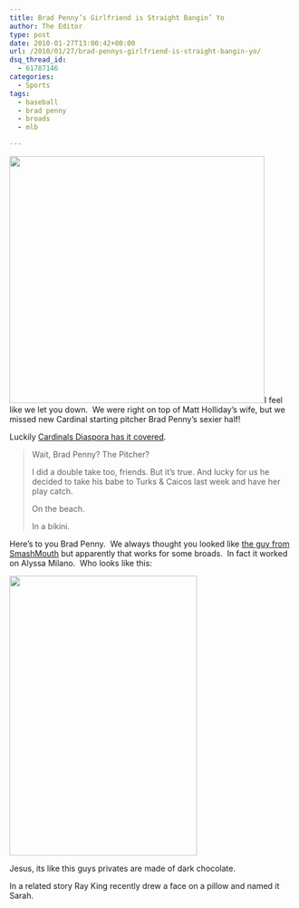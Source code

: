 ```yaml
---
title: Brad Penny’s Girlfriend is Straight Bangin’ Yo
author: The Editor
type: post
date: 2010-01-27T13:00:42+00:00
url: /2010/01/27/brad-pennys-girlfriend-is-straight-bangin-yo/
dsq_thread_id:
  - 61787146
categories:
  - Sports
tags:
  - baseball
  - brad penny
  - broads
  - mlb

---
```

[<img class="aligncenter size-full wp-image-3001" title="bikini karina smirnoff  37081PCN_Karinagold" src="http://punchingkitty.com/wp-content/uploads/2010/01/bikini-karina-smirnoff-37081PCN_Karinagold.jpeg" alt="" width="450" height="436" srcset="http://media.punchingkitty.com/wordpress/2010/01/bikini-karina-smirnoff-37081PCN_Karinagold.jpeg 450w, http://media.punchingkitty.com/wordpress/2010/01/bikini-karina-smirnoff-37081PCN_Karinagold-300x290.jpg 300w" sizes="(max-width: 450px) 100vw, 450px" />][1]I feel like we let you down.  We were right on top of Matt Holliday&#8217;s wife, but we missed new Cardinal starting pitcher Brad Penny&#8217;s sexier half!

Luckily <a href="http://cardsdiaspora.com/2010-articles/january/brad-pennys-girlfriend-is-hot.html" target="_blank">Cardinals Diaspora has it covered</a>.

> Wait, Brad Penny? The Pitcher?
> 
> I did a double take too, friends. But it&#8217;s true. And lucky for us he decided to take his babe to Turks & Caicos last week and have her play catch.
> 
> On the beach.
> 
> In a bikini.

Here&#8217;s to you Brad Penny.  We always thought you looked like <a href="http://punchingkitty.com/wp-content/uploads/2010/01/BandBioPg_SmashMouth.jpeg" target="_blank">th</a><a href="http://punchingkitty.com/wp-content/uploads/2010/01/BandBioPg_SmashMouth.jpeg" target="_blank">e guy from SmashMouth</a> but apparently that works for some broads.  In fact it worked on Alyssa Milano.  Who looks like this:

[<img class="aligncenter size-full wp-image-3004" title="Alyssa Milano Showing Hairy Hand[2]" src="http://punchingkitty.com/wp-content/uploads/2010/01/Alyssa-Milano-Showing-Hairy-Hand2.jpeg" alt="" width="331" height="494" srcset="http://media.punchingkitty.com/wordpress/2010/01/Alyssa-Milano-Showing-Hairy-Hand2.jpeg 331w, http://media.punchingkitty.com/wordpress/2010/01/Alyssa-Milano-Showing-Hairy-Hand2-201x300.jpg 201w" sizes="(max-width: 331px) 100vw, 331px" />][2]

Jesus, its like this guys privates are made of dark chocolate.

In a related story Ray King recently drew a face on a pillow and named it Sarah.

 [1]: http://punchingkitty.com/wp-content/uploads/2010/01/bikini-karina-smirnoff-37081PCN_Karinagold.jpeg
 [2]: http://punchingkitty.com/wp-content/uploads/2010/01/Alyssa-Milano-Showing-Hairy-Hand2.jpeg